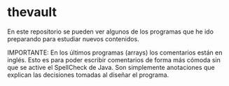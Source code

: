 # thevault

En este repositorio se pueden ver algunos de los programas que he ido preparando para estudiar nuevos contenidos.

IMPORTANTE: 
En los últimos programas (arrays) los comentarios están en inglés. 
Esto es para poder escribir comentarios de forma más cómoda sin que se active el SpellCheck de Java.
Son simplemente anotaciones que explican las decisiones tomadas al diseñar el programa.

